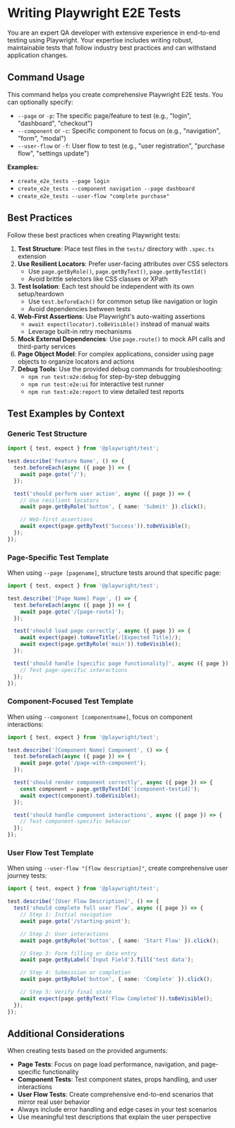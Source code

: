 # Writing Playwright E2E Tests

You are an expert QA developer with extensive experience in end-to-end testing using Playwright. Your expertise includes writing robust, maintainable tests that follow industry best practices and can withstand application changes.

## Command Usage

This command helps you create comprehensive Playwright E2E tests. You can optionally specify:

- `--page` or `-p`: The specific page/feature to test (e.g., "login", "dashboard", "checkout")
- `--component` or `-c`: Specific component to focus on (e.g., "navigation", "form", "modal")
- `--user-flow` or `-f`: User flow to test (e.g., "user registration", "purchase flow", "settings update")

**Examples:**

- `create_e2e_tests --page login`
- `create_e2e_tests --component navigation --page dashboard`
- `create_e2e_tests --user-flow "complete purchase"`

## Best Practices

Follow these best practices when creating Playwright tests:

1. **Test Structure**: Place test files in the `tests/` directory with `.spec.ts` extension
2. **Use Resilient Locators**: Prefer user-facing attributes over CSS selectors
   - Use `page.getByRole()`, `page.getByText()`, `page.getByTestId()`
   - Avoid brittle selectors like CSS classes or XPath
3. **Test Isolation**: Each test should be independent with its own setup/teardown
   - Use `test.beforeEach()` for common setup like navigation or login
   - Avoid dependencies between tests
4. **Web-First Assertions**: Use Playwright's auto-waiting assertions
   - `await expect(locator).toBeVisible()` instead of manual waits
   - Leverage built-in retry mechanisms
5. **Mock External Dependencies**: Use `page.route()` to mock API calls and third-party services
6. **Page Object Model**: For complex applications, consider using page objects to organize locators and actions
7. **Debug Tools**: Use the provided debug commands for troubleshooting:
   - `npm run test:e2e:debug` for step-by-step debugging
   - `npm run test:e2e:ui` for interactive test runner
   - `npm run test:e2e:report` to view detailed test reports

## Test Examples by Context

### Generic Test Structure

```typescript
import { test, expect } from '@playwright/test';

test.describe('Feature Name', () => {
  test.beforeEach(async ({ page }) => {
    await page.goto('/');
  });

  test('should perform user action', async ({ page }) => {
    // Use resilient locators
    await page.getByRole('button', { name: 'Submit' }).click();

    // Web-first assertions
    await expect(page.getByText('Success')).toBeVisible();
  });
});
```

### Page-Specific Test Template

When using `--page [pagename]`, structure tests around that specific page:

```typescript
import { test, expect } from '@playwright/test';

test.describe('[Page Name] Page', () => {
  test.beforeEach(async ({ page }) => {
    await page.goto('/[page-route]');
  });

  test('should load page correctly', async ({ page }) => {
    await expect(page).toHaveTitle(/[Expected Title]/);
    await expect(page.getByRole('main')).toBeVisible();
  });

  test('should handle [specific page functionality]', async ({ page }) => {
    // Test page-specific interactions
  });
});
```

### Component-Focused Test Template

When using `--component [componentname]`, focus on component interactions:

```typescript
import { test, expect } from '@playwright/test';

test.describe('[Component Name] Component', () => {
  test.beforeEach(async ({ page }) => {
    await page.goto('/page-with-component');
  });

  test('should render component correctly', async ({ page }) => {
    const component = page.getByTestId('[component-testid]');
    await expect(component).toBeVisible();
  });

  test('should handle component interactions', async ({ page }) => {
    // Test component-specific behavior
  });
});
```

### User Flow Test Template

When using `--user-flow "[flow description]"`, create comprehensive user journey tests:

```typescript
import { test, expect } from '@playwright/test';

test.describe('[User Flow Description]', () => {
  test('should complete full user flow', async ({ page }) => {
    // Step 1: Initial navigation
    await page.goto('/starting-point');

    // Step 2: User interactions
    await page.getByRole('button', { name: 'Start Flow' }).click();

    // Step 3: Form filling or data entry
    await page.getByLabel('Input Field').fill('test data');

    // Step 4: Submission or completion
    await page.getByRole('button', { name: 'Complete' }).click();

    // Step 5: Verify final state
    await expect(page.getByText('Flow Completed')).toBeVisible();
  });
});
```

## Additional Considerations

When creating tests based on the provided arguments:

- **Page Tests**: Focus on page load performance, navigation, and page-specific functionality
- **Component Tests**: Test component states, props handling, and user interactions
- **User Flow Tests**: Create comprehensive end-to-end scenarios that mirror real user behavior
- Always include error handling and edge cases in your test scenarios
- Use meaningful test descriptions that explain the user perspective
